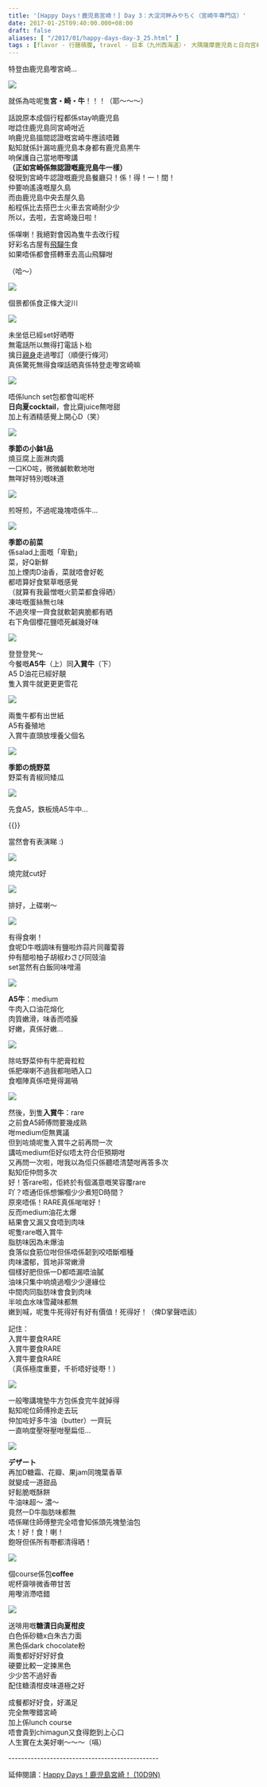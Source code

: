 ```yaml
---
title: '[Happy Days！鹿児島宮崎！] Day 3：大淀河畔みやちく（宮崎牛専門店）'
date: 2017-01-25T09:40:00.000+08:00
draft: false
aliases: [ "/2017/01/happy-days-day-3_25.html" ]
tags : [flavor - 行膳積腹, travel - 日本（九州西海道）・ 大隅薩摩鹿児島と日向宮崎]
---
```


特登由鹿児島嚟宮崎...  

![](/images/kojkmi3c.jpg)

就係為咗呢隻**宮・崎・牛**！！！（耶～～～）  
  
話說原本成個行程都係stay响鹿児島  
咁諗住鹿児島同宮崎咁近  
响鹿児島搵間認證嘅宮崎牛應該唔難  
點知就係計漏咗鹿児島本身都有鹿児島黒牛  
响保護自己當地嘢嚟講  
**（正如宮崎係無認證嘅鹿児島牛一樣）**  
發現到宮崎牛認證嘅鹿児島餐廳只！係！得！一！間！  
仲要响遙遠嘅屋久島  
而由鹿児島中央去屋久島  
船程係比去搭巴士火車去宮崎耐少少  
所以，去啦，去宮崎幾日啦！  
  
係㗎喇！我絕對會因為隻牛去改行程  
好彩名古屋有[飛驒牛](https://hidie.net/nagoya7a/)食  
如果唔係都會搭轉車去高山飛驒咁  
  
（哈～）  

![](/images/kojkmi3c.jpg)

個景都係食正條大淀川  

![](/images/kojkmi3c.jpg)

未坐低已經set好晒嘢  
無電話所以無得打電話卜枱  
擒日[親身](https://hidie.net/kojkmi2e/)走過嚟訂（順便行條河）  
真係驚死無得食㗎話晒真係特登走嚟宮崎嘛  

![](/images/kojkmi3c.jpg)

唔係lunch set包都會叫呢杯  
**日向夏cocktail**，會比齋juice無咁甜  
加上有酒精感覺上開心D（笑）  

![](/images/kojkmi3c.jpg)

**季節の小鉢1品**  
燒豆腐上面淋肉醬  
一口KO咗，微微鹹軟軟地咁  
無咩好特別嘅味道  

![](/images/kojkmi3c.jpg)

煎呀煎，不過呢幾塊唔係牛...  

![](/images/kojkmi3c.jpg)

**季節の前菜**  
係salad上面嘅「卑勤」  
菜，好Q新鮮  
加上煙肉D油香，菜就唔會好乾  
都唔算好食緊草嘅感覺  
（就算有我最憎嘅火箭菜都食得晒）  
凍咗嘅蛋絲無乜味  
不過夾埋一齊食就軟韌爽脆都有晒  
右下角個櫻花鹽唔死鹹幾好味  

![](/images/kojkmi3c.jpg)

登登登凳～  
今餐嘅**A5牛**（上）同**入賞牛**（下）  
A5 D油花已經好靚  
隻入賞牛就更更更雪花  

![](/images/kojkmi3c.jpg)

兩隻牛都有出世紙  
A5有養殖地  
入賞牛直頭放埋養父個名  

![](/images/kojkmi3c.jpg)

**季節の焼野菜**  
野菜有青椒同矮瓜  

![](/images/kojkmi3c.jpg)

先食A5，鉄板焼A5牛中...  

{{<youtube t94J9lB1WTM>}}

當然會有表演睇 :)  

![](/images/kojkmi3c.jpg)

燒完就cut好  

![](/images/kojkmi3c.jpg)

排好，上碟喇～  

![](/images/kojkmi3c.jpg)

有得食喇！  
食呢D牛嘅調味有鹽啦炸蒜片同蘿蔔蓉  
仲有醋啦柚子胡椒わさび同豉油  
set當然有白飯同味噌湯  

![](/images/kojkmi3c.jpg)

**A5牛**：medium  
牛肉入口油花熔化  
肉質嫩滑，味香而唔臊  
好嫩，真係好嫩...  

![](/images/kojkmi3c.jpg)

除咗野菜仲有牛肥膏粒粒  
係肥㗎喇不過我都啪晒入口  
食嗰陣真係唔覺得漏喎  

![](/images/kojkmi3c.jpg)

然後，到隻**入賞牛**：rare  
之前食A5師傅問要幾成熟  
咁medium佢無異議  
但到咗燒呢隻入賞牛之前再問一次  
講咗medium佢好似唔太符合佢預期咁  
又再問一次啦，咁我以為佢只係聽唔清楚咁再答多次  
點知佢仲問多次  
好！答rare啦，佢終於有個滿意嘅笑容覆rare  
吖？唔通佢係想懶嗰少少煮短D時間？  
原來唔係！RARE真係啱啱好！  
反而medium油花太爆  
結果會又漏又食唔到肉味  
呢隻rare嘅入賞牛  
脂肪味因為未爆油  
食落似食筋位咁但係唔係韌到咬唔斷嗰種  
肉味濃郁，質地非常嫩滑  
個樣好肥但係一D都唔漏唔油膩  
油味只集中响燒過嗰少少邊緣位  
中間肉同脂肪味會食到肉味  
半啖血水味雪藏味都無  
嫩到喊，呢隻牛死得好有好有價值！死得好！（俾D掌聲唔該）  
  
記住：  
入賞牛要食RARE  
入賞牛要食RARE  
入賞牛要食RARE  
（真係極度重要，千祈唔好徙嘢！）  

![](/images/kojkmi3c.jpg)

一般嚟講塊墊牛方包係食完牛就掉得  
點知呢位師傅拎走去玩  
仲加咗好多牛油（butter）一齊玩  
一直响度壓呀壓咁壓扁佢...  

![](/images/kojkmi3c.jpg)

**デザート**  
再加D糖霜、花瓣、果jam同塊葉香草  
就變成一道甜品  
好鬆脆嘅酥餅  
牛油味超～ 濃～  
竟然一D牛脂肪味都無  
唔係睇住師傅整完全唔會知係頭先塊墊油包  
太！好！食！喇！  
飽呀但係所有嘢都清得晒！  

![](/images/kojkmi3c.jpg)

個course係包**coffee**  
呢杯齋啡微香帶甘苦  
用嚟消滯唔錯  

![](/images/kojkmi3c.jpg)

送啡用嘅**糖漬日向夏柑皮**  
白色係砂糖x白朱古力面  
黑色係dark chocolate粉  
兩隻都好好好好食  
硬要比較一定揀黑色  
少少苦不過好香  
配住糖漬柑皮味道極之好  
  
成餐都好好食，好滿足  
完全無嚟錯宮崎  
加上係lunch course  
唔會貴到chimagun又食得飽到上心口  
人生實在太美好喇～～～（嗝）  
  
\-----------------------------------------------  
  
延伸閱讀：[Happy Days！鹿児島宮崎！ (10D9N)](https://hidie.net/kojkmi10d9n/)
